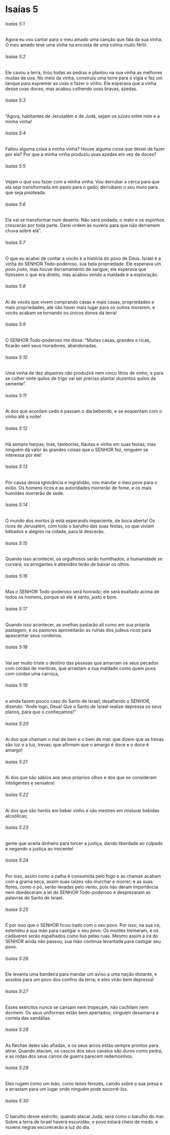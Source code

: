 # Isaías 5

###### Isaías 5:1

Agora eu vou cantar para o meu amado uma canção que fala da sua vinha. O meu amado teve uma vinha na encosta de uma colina muito fértil.

###### Isaías 5:2

Ele cavou a terra, tirou todas as pedras e plantou na sua vinha as melhores mudas de uva. No meio da vinha, construiu uma torre para o vigia e fez um tanque para espremer as uvas e fazer o vinho. Ele esperava que a vinha desse uvas doces, mas acabou colhendo uvas bravas, azedas.

###### Isaías 5:3

“Agora, habitantes de Jerusalém e de Judá, sejam os juízes entre mim e a minha vinha!

###### Isaías 5:4

Faltou alguma coisa à minha vinha? Houve alguma coisa que deixei de fazer por ela? Por que a minha vinha produziu uvas azedas em vez de doces?

###### Isaías 5:5

Vejam o que vou fazer com a minha vinha: Vou derrubar a cerca para que ela seja transformada em pasto para o gado; derrubarei o seu muro para que seja pisoteada.

###### Isaías 5:6

Ela vai se transformar num deserto. Não será podada; o mato e os espinhos crescerão por toda parte. Darei ordem às nuvens para que não derramem chuva sobre ela”.

###### Isaías 5:7

O que eu acabei de contar a vocês é a história do povo de Deus. Israel é a vinha do SENHOR Todo-poderoso, sua bela propriedade. Ele esperava um povo justo, mas houve derramamento de sangue; ele esperava que fizessem o que era direito, mas acabou vendo a maldade e a exploração.

###### Isaías 5:8

Ai de vocês que vivem comprando casas e mais casas, propriedades e mais propriedades, até não haver mais lugar para os outros morarem, e vocês acabam se tornando os únicos donos da terra!

###### Isaías 5:9

O SENHOR Todo-poderoso me disse: “Muitas casas, grandes e ricas, ficarão sem seus moradores, abandonadas.

###### Isaías 5:10

Uma vinha de dez alqueires não produzirá nem cinco litros de vinho, e para se colher vinte quilos de trigo vai ser preciso plantar duzentos quilos de semente”.

###### Isaías 5:11

Ai dos que acordam cedo e passam o dia bebendo, e se esquentam com o vinho até a noite!

###### Isaías 5:12

Há sempre harpas, liras, tamborins, flautas e vinho em suas festas; mas ninguém dá valor às grandes coisas que o SENHOR fez, ninguém se interessa por ele!

###### Isaías 5:13

Por causa dessa ignorância e ingratidão, vou mandar o meu povo para o exílio. Os homens ricos e as autoridades morrerão de fome, e os mais humildes morrerão de sede.

###### Isaías 5:14

O mundo dos mortos já está esperando impaciente, de boca aberta! Os ricos de Jerusalém, com todo o barulho das suas festas, os que viviam bêbados e alegres na cidade, para lá descerão.

###### Isaías 5:15

Quando isso acontecer, os orgulhosos serão humilhados, a humanidade se curvará, os arrogantes e atrevidos terão de baixar os olhos.

###### Isaías 5:16

Mas o SENHOR Todo-poderoso será honrado; ele será exaltado acima de todos os homens, porque só ele é santo, justo e bom.

###### Isaías 5:17

Quando isso acontecer, as ovelhas pastarão ali como em sua própria pastagem; e os pastores aproveitarão as ruínas dos judeus ricos para apascentar seus cordeiros.

###### Isaías 5:18

Vai ser muito triste o destino das pessoas que amarram os seus pecados com cordas de mentiras, que arrastam a sua maldade como quem puxa com cordas uma carroça,

###### Isaías 5:19

e ainda fazem pouco caso do Santo de Israel, desafiando o SENHOR, dizendo: “Ande logo, Deus! Que o Santo de Israel realize depressa os seus planos, para que o conheçamos!”

###### Isaías 5:20

Ai dos que chamam o mal de bem e o bem de mal; que dizem que as trevas são luz e a luz, trevas; que afirmam que o amargo é doce e o doce é amargo!

###### Isaías 5:21

Ai dos que são sábios aos seus próprios olhos e dos que se consideram inteligentes e sensatos!

###### Isaías 5:22

Ai dos que são heróis em beber vinho e são mestres em misturar bebidas alcoólicas;

###### Isaías 5:23

gente que aceita dinheiro para torcer a justiça, dando liberdade ao culpado e negando a justiça ao inocente!

###### Isaías 5:24

Por isso, assim como a palha é consumida pelo fogo e as chamas acabam com a grama seca, assim suas raízes vão murchar e morrer; e as suas flores, como o pó, serão levadas pelo vento, pois não deram importância nem obedeceram à lei do SENHOR Todo-poderoso e desprezaram as palavras do Santo de Israel.

###### Isaías 5:25

É por isso que o SENHOR ficou irado com o seu povo. Por isso, na sua ira, estendeu a sua mão para castigar o seu povo. Os montes tremeram, e os cadáveres serão espalhados como lixo pelas ruas. Mesmo assim a ira do SENHOR ainda não passou; sua mão continua levantada para castigar seu povo.

###### Isaías 5:26

Ele levanta uma bandeira para mandar um aviso a uma nação distante, e assobia para um povo dos confins da terra; e eles virão bem depressa!

###### Isaías 5:27

Esses exércitos nunca se cansam nem tropeçam, não cochilam nem dormem. Os seus uniformes estão bem apertados; ninguém desamarra a correia das sandálias.

###### Isaías 5:28

As flechas deles são afiadas, e os seus arcos estão sempre prontos para atirar. Quando atacam, os cascos dos seus cavalos são duros como pedra, e as rodas dos seus carros de guerra parecem redemoinhos.

###### Isaías 5:29

Eles rugem como um leão, como leões ferozes, caindo sobre a sua presa e a arrastam para um lugar onde ninguém pode socorrê-los.

###### Isaías 5:30

O barulho desse exército, quando atacar Judá, será como o barulho do mar. Sobre a terra de Israel haverá escuridão; o povo estará cheio de medo, e nuvens negras escurecerão a luz do dia.

